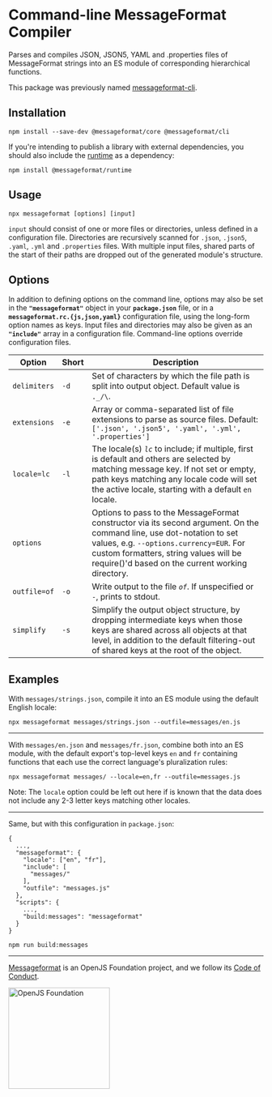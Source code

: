 # Command-line MessageFormat Compiler

Parses and compiles JSON, JSON5, YAML and .properties files of MessageFormat strings into an ES module of corresponding hierarchical functions.

This package was previously named [messageformat-cli].

## Installation

```
npm install --save-dev @messageformat/core @messageformat/cli
```

If you're intending to publish a library with external dependencies, you should also include the [runtime] as a dependency:

```
npm install @messageformat/runtime
```

## Usage

```
npx messageformat [options] [input]
```

`input` should consist of one or more files or directories, unless defined in a configuration file.
Directories are recursively scanned for `.json`, `.json5`, `.yaml`, `.yml` and `.properties` files.
With multiple input files, shared parts of the start of their paths are dropped out of the generated module's structure.

## Options

In addition to defining options on the command line, options may also be set in the **`"messageformat"`** object in your **`package.json`** file, or in a **`messageformat.rc.{js,json,yaml}`** configuration file, using the long-form option names as keys.
Input files and directories may also be given as an **`"include"`** array in a configuration file.
Command-line options override configuration files.

| Option       | Short | Description                                                                                                                                                                                                                                                    |
| ------------ | ----- | -------------------------------------------------------------------------------------------------------------------------------------------------------------------------------------------------------------------------------------------------------------- |
| `delimiters` | `-d`  | Set of characters by which the file path is split into output object. Default value is `._/\`.                                                                                                                                                                 |
| `extensions` | `-e`  | Array or comma-separated list of file extensions to parse as source files. Default: `['.json', '.json5', '.yaml', '.yml', '.properties']`                                                                                                                      |
| `locale=lc`  | `-l`  | The locale(s) _`lc`_ to include; if multiple, first is default and others are selected by matching message key. If not set or empty, path keys matching any locale code will set the active locale, starting with a default `en` locale.                       |
| `options`    |       | Options to pass to the MessageFormat constructor via its second argument. On the command line, use dot-notation to set values, e.g. `--options.currency=EUR`. For custom formatters, string values will be require()'d based on the current working directory. |
| `outfile=of` | `-o`  | Write output to the file _`of`_. If unspecified or `-`, prints to stdout.                                                                                                                                                                                      |
| `simplify`   | `-s`  | Simplify the output object structure, by dropping intermediate keys when those keys are shared across all objects at that level, in addition to the default filtering-out of shared keys at the root of the object.                                            |

## Examples

With `messages/strings.json`, compile it into an ES module using the default English locale:

```
npx messageformat messages/strings.json --outfile=messages/en.js
```

---

With `messages/en.json` and `messages/fr.json`, combine both into an ES module, with the default export's top-level keys `en` and `fr` containing functions that each use the correct language's pluralization rules:

```
npx messageformat messages/ --locale=en,fr --outfile=messages.js
```

Note: The `locale` option could be left out here if is known that the data does not include any 2-3 letter keys matching other locales.

---

Same, but with this configuration in `package.json`:

```
{
  ...,
  "messageformat": {
    "locale": ["en", "fr"],
    "include": [
      "messages/"
    ],
    "outfile": "messages.js"
  },
  "scripts": {
    ...,
    "build:messages": "messageformat"
  }
}
```

```
npm run build:messages
```

[messageformat-cli]: https://www.npmjs.com/package/messageformat-cli
[runtime]: https://messageformat.github.io/messageformat/api/runtime/

---

[Messageformat](https://messageformat.github.io/) is an OpenJS Foundation project, and we follow its [Code of Conduct](https://github.com/openjs-foundation/cross-project-council/blob/master/CODE_OF_CONDUCT.md).

<a href="https://openjsf.org">
<img width=200 alt="OpenJS Foundation" src="https://messageformat.github.io/messageformat/logo/openjsf.svg" />
</a>
